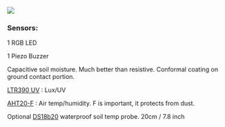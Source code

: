 ![](../../assets/7b8bd0e5-bc91-4431-826a-f045352a30dc.png)

### Sensors:

1 RGB LED

1 Piezo Buzzer

Capacitive soil moisture. Much better than resistive. Conformal coating on ground contact portion.

<a href="https://optoelectronics.liteon.com/upload/download/DS86-2015-0004/LTR-390UV_Final_%20DS_V1%201.pdf" target="_blank" rel="noopener">LTR390 UV</a> : Lux/UV

<a href="http://www.aosong.com/en/products-113.html" target="_blank" rel="noopener">AHT20-F</a> : Air temp/humidity. F is important, it protects from dust.

Optional <a href="https://www.analog.com/media/en/technical-documentation/data-sheets/ds18b20.pdf" target="_blank" rel="noopener">DS18b20</a> waterproof soil temp probe. 20cm / 7.8 inch

&nbsp;